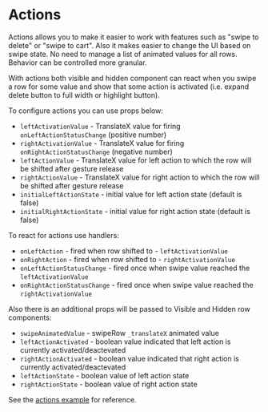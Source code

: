 # Actions

Actions allows you to make it easier to work with features such as "swipe to delete" or "swipe to cart". Also it makes easier to change the UI based on swipe state.
No need to manage a list of animated values for all rows. 
Behavior can be controlled more granular.  

With actions both visible and hidden component can react when you swipe a row for some value and show that some action is activated (i.e. expand delete button to full width or highlight button).

To configure actions you can use props below:
- `leftActivationValue` - TranslateX value for firing `onLeftActionStatusChange` (positive number)
- `rightActivationValue` - TranslateX value for firing `onRightActionStatusChange` (negative number)
- `leftActionValue` - TranslateX value for left action to which the row will be shifted after gesture release
- `rightActionValue` - TranslateX value for right action to which the row will be shifted after gesture release
- `initialLeftActionState` - initial value for left action state (default is false)
- `initialRightActionState` - initial value for right action state (default is false)

To react for actions use handlers:
- `onLeftAction` - fired when row shifted to - `leftActivationValue`
- `onRightAction` - fired when row shifted to - `rightActivationValue`
- `onLeftActionStatusChange` - fired once when swipe value reached the `leftActivationValue`
- `onRightActionStatusChange` - fired once when swipe value reached the `rightActivationValue`

Also there is an additional props will be passed to Visible and Hidden row components:
- `swipeAnimatedValue` - swipeRow `_translateX` animated value
- `leftActionActivated` - boolean value indicated that left action is currently activated/deactevated
- `rightActionActivated` - boolean value indicated that right action is currently activated/deactevated
- `leftActionState` - boolean value of left action state
- `rightActionState` - boolean value of right action state

See the [actions example](https://github.com/jemise111/react-native-swipe-list-view/blob/master/SwipeListExample/examples/actions.js) for reference.
